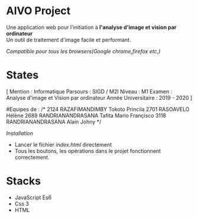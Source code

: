 
AIVO Project
============

Une application web pour l'initiation à <strong> l'analyse d'image et vision par ordinateur </strong><br>
Un outil de traitement d'image facile et performant.


<i>Compatible pour tous les browsers(Google chrome,firefox etc,)</i>
<br>

States
======

[
    Mention : Informatique
    Parsours : SIGD / M2I
    Niveau : M1
    Examen : Analyse d'image et Vision par ordinateur
    Année Universitaire : 2019 - 2020 
]

#Equipes de </Dev>: 
/*
  2124  RAZAFIMANDIMBY Tokoto Princila
  2701  RASOAVELO Hélène
  2689  RANDRIANANDRASANA Tafita Mario Françisco
  3118  RANDRIANANDRASANA Alain Johny
*/

*Installation*
 - Lancer le fichier <i>index.html</i> directement
 - Tous les boutons, les opérations dans le projet fonctionnent correctement.

Stacks
======
 - JavaScript Es6
 - Css 3
 - HTML

                                           

